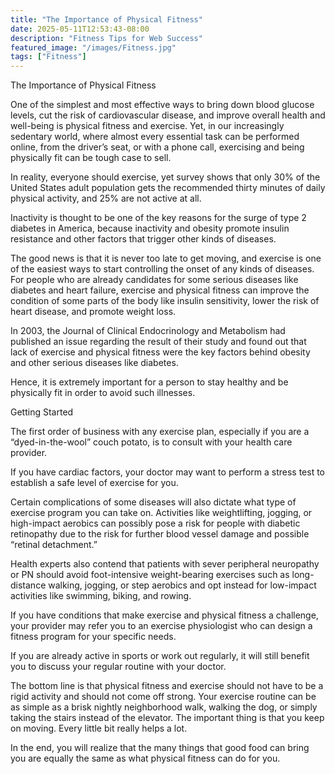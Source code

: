 ```yaml
---
title: "The Importance of Physical Fitness"
date: 2025-05-11T12:53:43-08:00
description: "Fitness Tips for Web Success"
featured_image: "/images/Fitness.jpg"
tags: ["Fitness"]
---
```


The Importance of Physical Fitness

One of the simplest and most effective ways to bring down  blood glucose levels, cut the risk of cardiovascular disease, and improve overall health and well-being is physical fitness and exercise. Yet, in our increasingly sedentary world, where almost every essential task can be performed online, from the driver’s seat, or with a phone call, exercising and being physically fit can be tough case to sell.

In reality, everyone should exercise, yet survey shows that only 30% of the United States adult population gets the recommended thirty minutes of daily physical activity, and 25% are not active at all.

Inactivity is thought to be one of the key reasons for the surge of type 2 diabetes in America, because inactivity and obesity promote insulin resistance and other factors that trigger other kinds of diseases.

The good news is that it is never too late to get moving, and exercise is one of the easiest ways to start controlling the onset of any kinds of diseases. For people who are already candidates for some serious diseases like diabetes and heart failure, exercise and physical fitness can improve the condition of some parts of the body like insulin sensitivity, lower the risk of heart disease, and promote weight loss.

In 2003, the Journal of Clinical Endocrinology and Metabolism had published an issue regarding the result of their study and found out that lack of exercise and physical fitness were the key factors behind obesity and other serious diseases like diabetes.

Hence, it is extremely important for a person to stay healthy and be physically fit in order to avoid such illnesses.

Getting Started

The first order of business with any exercise plan, especially if you are a “dyed-in-the-wool” couch potato, is to consult with your health care provider.

If you have cardiac factors, your doctor may want to perform a stress test to establish a safe level of exercise for you.

Certain complications of some diseases will also dictate what type of exercise program you can take on. Activities like weightlifting, jogging, or high-impact aerobics can possibly pose a risk for people with diabetic retinopathy due to the risk for further blood vessel damage and possible “retinal detachment.” 

Health experts also contend that patients with sever peripheral neuropathy or PN should avoid foot-intensive weight-bearing exercises such as long-distance walking, jogging, or step aerobics and opt instead for low-impact activities like swimming, biking, and rowing.

If you have conditions that make exercise and physical fitness a challenge, your provider may refer you to an exercise physiologist who can design a fitness program for your specific needs.

If you are already active in sports or work out regularly, it will still benefit you to discuss your regular routine with your doctor.

The bottom line is that physical fitness and exercise should not have to be a rigid activity and should not come off strong. Your exercise routine can be as simple as a brisk nightly neighborhood walk, walking the dog, or simply taking the stairs instead of the elevator. The important thing is that you keep on moving. Every little bit really helps a lot.

In the end, you will realize that the many things that good food can bring you are equally the same as what physical fitness can do for you.

